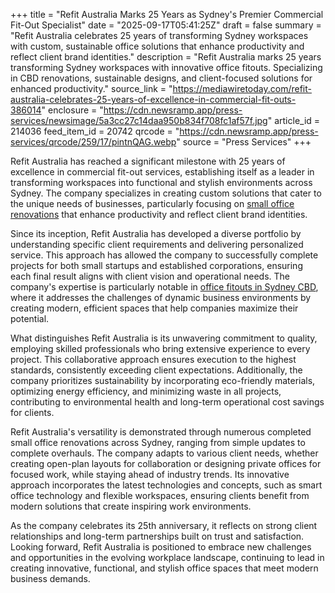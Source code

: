 +++
title = "Refit Australia Marks 25 Years as Sydney's Premier Commercial Fit-Out Specialist"
date = "2025-09-17T05:41:25Z"
draft = false
summary = "Refit Australia celebrates 25 years of transforming Sydney workspaces with custom, sustainable office solutions that enhance productivity and reflect client brand identities."
description = "Refit Australia marks 25 years transforming Sydney workspaces with innovative office fitouts. Specializing in CBD renovations, sustainable designs, and client-focused solutions for enhanced productivity."
source_link = "https://mediawiretoday.com/refit-australia-celebrates-25-years-of-excellence-in-commercial-fit-outs-386014"
enclosure = "https://cdn.newsramp.app/press-services/newsimage/5a3cc27c14daa950b834f708fc1af57f.jpg"
article_id = 214036
feed_item_id = 20742
qrcode = "https://cdn.newsramp.app/press-services/qrcode/259/17/pintnQAG.webp"
source = "Press Services"
+++

<p>Refit Australia has reached a significant milestone with 25 years of excellence in commercial fit-out services, establishing itself as a leader in transforming workspaces into functional and stylish environments across Sydney. The company specializes in creating custom solutions that cater to the unique needs of businesses, particularly focusing on <a href="https://refitaustralia.com.au/small-office-renovations" rel="nofollow" target="_blank">small office renovations</a> that enhance productivity and reflect client brand identities.</p><p>Since its inception, Refit Australia has developed a diverse portfolio by understanding specific client requirements and delivering personalized service. This approach has allowed the company to successfully complete projects for both small startups and established corporations, ensuring each final result aligns with client vision and operational needs. The company's expertise is particularly notable in <a href="https://refitaustralia.com.au/office-fitouts-sydney-cbd" rel="nofollow" target="_blank">office fitouts in Sydney CBD</a>, where it addresses the challenges of dynamic business environments by creating modern, efficient spaces that help companies maximize their potential.</p><p>What distinguishes Refit Australia is its unwavering commitment to quality, employing skilled professionals who bring extensive experience to every project. This collaborative approach ensures execution to the highest standards, consistently exceeding client expectations. Additionally, the company prioritizes sustainability by incorporating eco-friendly materials, optimizing energy efficiency, and minimizing waste in all projects, contributing to environmental health and long-term operational cost savings for clients.</p><p>Refit Australia's versatility is demonstrated through numerous completed small office renovations across Sydney, ranging from simple updates to complete overhauls. The company adapts to various client needs, whether creating open-plan layouts for collaboration or designing private offices for focused work, while staying ahead of industry trends. Its innovative approach incorporates the latest technologies and concepts, such as smart office technology and flexible workspaces, ensuring clients benefit from modern solutions that create inspiring work environments.</p><p>As the company celebrates its 25th anniversary, it reflects on strong client relationships and long-term partnerships built on trust and satisfaction. Looking forward, Refit Australia is positioned to embrace new challenges and opportunities in the evolving workplace landscape, continuing to lead in creating innovative, functional, and stylish office spaces that meet modern business demands.</p>